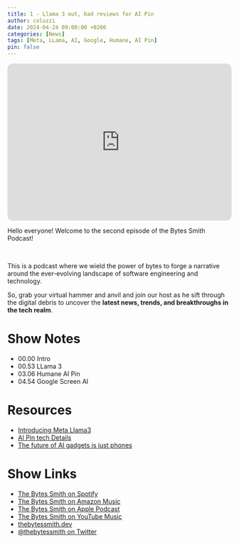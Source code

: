 ```yaml
---
title: 1 - Llama 3 out, bad reviews for AI Pin
author: coluzzi
date: 2024-04-24 09:00:00 +0200
categories: [News]
tags: [Meta, LLama, AI, Google, Humane, AI Pin]
pin: false
---
```


<iframe style="border-radius:12px" src="https://open.spotify.com/embed/episode/4HMPmgmb1THi4QWGLKV29X?utm_source=generator&t=0" width="100%" height="352" frameBorder="0" allowfullscreen="" allow="autoplay; clipboard-write; encrypted-media; fullscreen; picture-in-picture" loading="lazy"></iframe>


<p>Hello everyone! 
Welcome to the second episode of the Bytes Smith Podcast!</p>
<p><br /></p>
<p>
  This is a podcast where we wield the power of bytes to forge a narrative
  around the ever-evolving landscape of software engineering and technology.
</p>
<p>
  So, grab your virtual hammer and anvil and join our host as he sift through
  the digital debris to uncover the <strong
    >latest news, trends, and breakthroughs in the tech realm</strong
  >.
</p>

<h1>Show Notes</h1>

<ul>
  <li>00.00 Intro</li>
  <li>00.53 LLama 3</li>
  <li>03.06 Humane AI Pin</li>
  <li>04.54 Google Screen AI</li>
</ul>

<h1>Resources</h1>

<ul>
  <li><a href="https://ai.meta.com/blog/meta-llama-3/">Introducing Meta Llama3</a></li>
  <li>
    <a
      href="https://humane.com/aipin/tech-details"
      >AI Pin tech Details</a
    >
  </li>
  <li>
    <a
      href="https://www.theverge.com/2024/4/21/24134967/ai-gadgets-humane-pin-android-pixel-gemini"
      >The future of AI gadgets is just phones</a
    >
  </li>
</ul>



<h1>Show Links</h1>
<ul>
<li><a href="https://open.spotify.com/show/1hKADK4zGdIeyokWkEx3xX">The Bytes Smith on Spotify</a></li>
<li><a href="https://music.amazon.com/podcasts/4a12e507-b6f5-4e76-9567-7f52b89d4914">The Bytes Smith on Amazon Music</a></li>
<li><a href="https://podcasts.apple.com/us/podcast/the-bytes-smith/id1741928466">The Bytes Smith on Apple Podcast</a></li>
<li><a href="https://music.youtube.com/playlist?list=PLYf4m5r7m-vrdI6HEK25GONHlwwK1fcug&si=xTUHoRM_A1RqEm8n">The Bytes Smith on YouTube Music</a></li>
<li><a href="https://www.thebytessmith.dev/">thebytessmith.dev</a></li>
<li><a href="https://twitter.com/thebytessmith">@thebytessmith on Twitter</a></li>

</ul>
